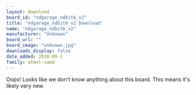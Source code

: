 ```yaml
---
layout: download
board_id: "ndgarage_ndbit6_v2"
title: "ndgarage_ndbit6_v2 Download"
name: "ndgarage_ndbit6_v2"
manufacturer: "Unknown"
board_url: ""
board_image: "unknown.jpg"
downloads_display: false
date_added: 2020-09-1
family: atmel-samd
---
```


Oops! Looks like we don't know anything about this board. This means it's likely very new.
